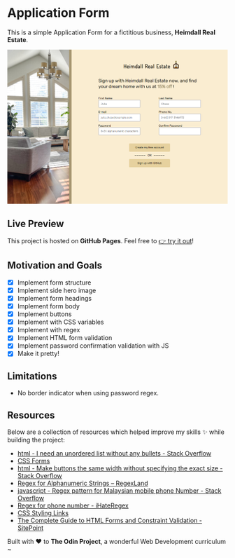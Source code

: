 # Application Form

This is a simple Application Form for a fictitious business, **Heimdall Real Estate**.

![](./assets/chrome_ENr2z.png)

## Live Preview

This project is hosted on **GitHub Pages**. Feel free to [:point_right: try it out](https://raineedust.github.io/application-form/)!

## Motivation and Goals

- [x] Implement form structure
- [x] Implement side hero image
- [x] Implement form headings
- [x] Implement form body
- [x] Implement buttons
- [x] Implement with CSS variables
- [x] Implement with regex
- [x] Implement HTML form validation
- [x] Implement password confirmation validation with JS
- [x] Make it pretty!

## Limitations

- No border indicator when using password regex.

## Resources

Below are a collection of resources which helped improve my skills :sparkles: while building the project:

- [html - I need an unordered list without any bullets - Stack Overflow](https://stackoverflow.com/questions/1027354/i-need-an-unordered-list-without-any-bullets)
- [CSS Forms](https://www.w3schools.com/css/css_form.asp)
- [html - Make buttons the same width without specifying the exact size - Stack Overflow](https://stackoverflow.com/questions/13483331/make-buttons-the-same-width-without-specifying-the-exact-size)
- [Regex for Alphanumeric Strings – RegexLand](https://regexland.com/regex-for-alphanumeric-strings/)
- [javascript - Regex pattern for Malaysian mobile phone Number - Stack Overflow](https://stackoverflow.com/questions/45406613/regex-pattern-for-malaysian-mobile-phone-number)
- [Regex for phone number - iHateRegex](https://ihateregex.io/expr/phone/)
- [CSS Styling Links](https://www.w3schools.com/css/css_link.asp)
- [The Complete Guide to HTML Forms and Constraint Validation - SitePoint](https://www.sitepoint.com/html-forms-constraint-validation-complete-guide/)

Built with :heart: to **The Odin Project**, a wonderful Web Development curriculum ~

